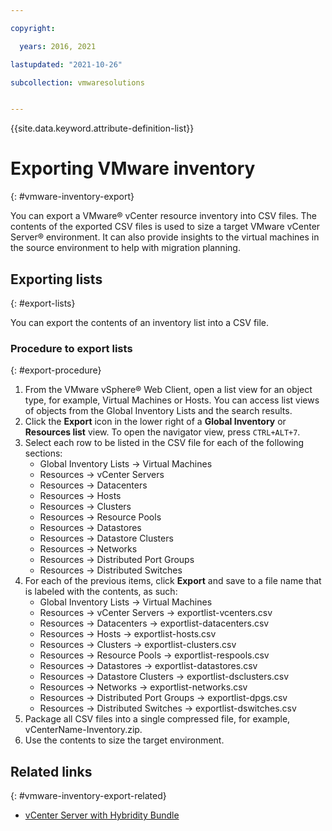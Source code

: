 ```yaml
---

copyright:

  years: 2016, 2021

lastupdated: "2021-10-26"

subcollection: vmwaresolutions


---
```


{{site.data.keyword.attribute-definition-list}}

# Exporting VMware inventory
{: #vmware-inventory-export}

You can export a VMware® vCenter resource inventory into CSV files. The contents of the exported CSV files is used to size a target VMware vCenter Server® environment. It can also provide insights to the virtual machines in the source environment to help with migration planning.

## Exporting lists
{: #export-lists}

You can export the contents of an inventory list into a CSV file.

### Procedure to export lists
{: #export-procedure}

1. From the VMware vSphere® Web Client, open a list view for an object type, for example, Virtual Machines or Hosts.
   You can access list views of objects from the Global Inventory Lists and the search results.
2. Click the **Export** icon in the lower right of a **Global Inventory** or **Resources list** view. To open the navigator view, press `CTRL+ALT+7`.
3. Select each row to be listed in the CSV file for each of the following sections:
    - Global Inventory Lists -> Virtual Machines
    - Resources -> vCenter Servers
    - Resources -> Datacenters
    - Resources -> Hosts
    - Resources -> Clusters
    - Resources -> Resource Pools
    - Resources -> Datastores
    - Resources -> Datastore Clusters
    - Resources -> Networks
    - Resources -> Distributed Port Groups
    - Resources -> Distributed Switches
4. For each of the previous items, click **Export** and save to a file name that is labeled with the contents, as such:
    - Global Inventory Lists -> Virtual Machines
    - Resources -> vCenter Servers -> exportlist-vcenters.csv
    - Resources -> Datacenters -> exportlist-datacenters.csv
    - Resources -> Hosts -> exportlist-hosts.csv
    - Resources -> Clusters -> exportlist-clusters.csv
    - Resources -> Resource Pools -> exportlist-respools.csv
    - Resources -> Datastores -> exportlist-datastores.csv
    - Resources -> Datastore Clusters -> exportlist-dsclusters.csv
    - Resources -> Networks -> exportlist-networks.csv
    - Resources -> Distributed Port Groups -> exportlist-dpgs.csv
    - Resources -> Distributed Switches -> exportlist-dswitches.csv
5. Package all CSV files into a single compressed file, for example, vCenterName-Inventory.zip.
6. Use the contents to size the target environment.

## Related links
{: #vmware-inventory-export-related}

* [vCenter Server with Hybridity Bundle](/docs/vmwaresolutions?topic=vmwaresolutions-vcs-hybridity-intro)
